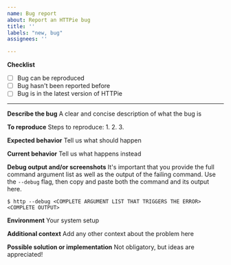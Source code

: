 ```yaml
---
name: Bug report
about: Report an HTTPie bug
title: ''
labels: "new, bug"
assignees: ''

---
```


**Checklist**

- [ ] Bug can be reproduced
- [ ] Bug hasn't been reported before
- [ ] Bug is in the latest version of HTTPie

___

**Describe the bug**
A clear and concise description of what the bug is

**To reproduce**
Steps to reproduce:
1.
2.
3.

**Expected behavior**
Tell us what should happen

**Current behavior**
Tell us what happens instead

**Debug output and/or screenshots**
It's important that you provide the full command argument list as well as the output of the failing command. Use the `--debug` flag, then copy and paste both the command and its output here.

```
$ http --debug <COMPLETE ARGUMENT LIST THAT TRIGGERS THE ERROR>
<COMPLETE OUTPUT>
```

**Environment**
Your system setup

**Additional context**
Add any other context about the problem here

**Possible solution or implementation**
Not obligatory, but ideas are appreciated!
